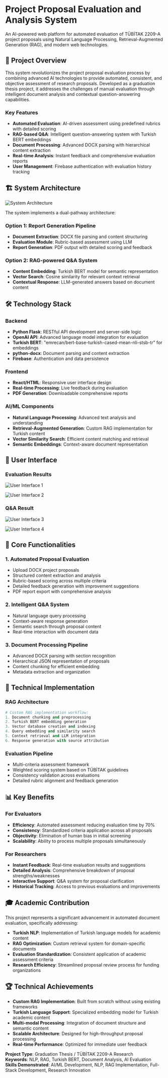 # Project Proposal Evaluation and Analysis System

An AI-powered web platform for automated evaluation of TÜBİTAK 2209-A project proposals using Natural Language Processing, Retrieval-Augmented Generation (RAG), and modern web technologies.

## 🎯 Project Overview

This system revolutionizes the project proposal evaluation process by combining advanced AI technologies to provide automated, consistent, and objective assessment of research proposals. Developed as a graduation thesis project, it addresses the challenges of manual evaluation through intelligent document analysis and contextual question-answering capabilities.

### Key Features
- **Automated Evaluation**: AI-driven assessment using predefined rubrics with detailed scoring
- **RAG-based Q&A**: Intelligent question-answering system with Turkish BERT embeddings
- **Document Processing**: Advanced DOCX parsing with hierarchical content extraction
- **Real-time Analysis**: Instant feedback and comprehensive evaluation reports
- **User Management**: Firebase authentication with evaluation history tracking

## 🏗️ System Architecture

![System Architecture](preview.webp)

The system implements a dual-pathway architecture:

### Option 1: Report Generation Pipeline
- **Document Extraction**: DOCX file parsing and content structuring
- **Evaluation Module**: Rubric-based assessment using LLM
- **Report Generation**: PDF output with detailed scoring and feedback

### Option 2: RAG-powered Q&A System
- **Content Embedding**: Turkish BERT model for semantic representation
- **Vector Search**: Cosine similarity for relevant context retrieval
- **Contextual Response**: LLM-generated answers based on document content

## 🛠️ Technology Stack

### Backend
- **Python Flask**: RESTful API development and server-side logic
- **OpenAI API**: Advanced language model integration for evaluation
- **Turkish BERT**: "emrecan/bert-base-turkish-cased-mean-nli-stsb-tr" for embeddings
- **python-docx**: Document parsing and content extraction
- **Firebase**: Authentication and data persistence

### Frontend
- **React/HTML**: Responsive user interface design
- **Real-time Processing**: Live feedback during evaluation
- **PDF Generation**: Downloadable comprehensive reports

### AI/ML Components
- **Natural Language Processing**: Advanced text analysis and understanding
- **Retrieval-Augmented Generation**: Custom RAG implementation for Turkish content
- **Vector Similarity Search**: Efficient content matching and retrieval
- **Semantic Embeddings**: Context-aware document representation

## 📱 User Interface

### Evaluation Results
![User Interface 1](ui_1.png)

![User Interface 2](ui_2.png)

### Q&A Result
![User Interface 3](ui_3.png)

![User Interface 4](ui_4.png)

## 🚀 Core Functionalities

### 1. Automated Proposal Evaluation
- Upload DOCX project proposals
- Structured content extraction and analysis
- Rubric-based scoring across multiple criteria
- Detailed feedback generation with improvement suggestions
- PDF report export with comprehensive analysis

### 2. Intelligent Q&A System
- Natural language query processing
- Context-aware response generation
- Semantic search through proposal content
- Real-time interaction with document data

### 3. Document Processing Pipeline
- Advanced DOCX parsing with section recognition
- Hierarchical JSON representation of proposals
- Content chunking for efficient embedding
- Metadata extraction and organization

## 🔧 Technical Implementation

### RAG Architecture
```python
# Custom RAG implementation workflow:
1. Document chunking and preprocessing
2. Turkish BERT embedding generation
3. Vector database creation and indexing
4. Query embedding and similarity search
5. Context retrieval and LLM integration
6. Response generation with source attribution
```

### Evaluation Pipeline
- Multi-criteria assessment framework
- Weighted scoring system based on TÜBİTAK guidelines
- Consistency validation across evaluations
- Detailed rubric alignment and feedback generation

## 📊 Key Benefits

### For Evaluators
- **Efficiency**: Automated assessment reducing evaluation time by 70%
- **Consistency**: Standardized criteria application across all proposals
- **Objectivity**: Elimination of human bias in initial screening
- **Scalability**: Ability to process multiple proposals simultaneously

### For Researchers
- **Instant Feedback**: Real-time evaluation results and suggestions
- **Detailed Analysis**: Comprehensive breakdown of proposal strengths/weaknesses
- **Interactive Support**: Q&A system for proposal clarification
- **Historical Tracking**: Access to previous evaluations and improvements

## 🎓 Academic Contribution

This project represents a significant advancement in automated document evaluation, specifically addressing:
- **Turkish NLP**: Implementation of Turkish language models for academic content
- **RAG Optimization**: Custom retrieval system for domain-specific documents
- **Evaluation Standardization**: Consistent application of academic assessment criteria
- **Research Efficiency**: Streamlined proposal review process for funding organizations

## 🏆 Technical Achievements

- **Custom RAG Implementation**: Built from scratch without using existing frameworks
- **Turkish Language Support**: Specialized embedding model for Turkish academic content
- **Multi-modal Processing**: Integration of document structure and semantic content
- **Scalable Architecture**: Designed for high-throughput proposal processing
- **Real-time Performance**: Optimized for immediate user feedback

**Project Type**: Graduation Thesis / TÜBİTAK 2209-A Research  
**Keywords**: NLP, RAG, Turkish BERT, Document Analysis, AI Evaluation  
**Skills Demonstrated**: AI/ML Development, NLP, RAG Implementation, Full-Stack Development, Research Innovation